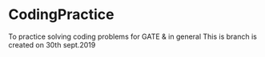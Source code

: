 # CodingPractice
To practice solving coding problems for GATE & in general
This is branch is created on 30th sept.2019

